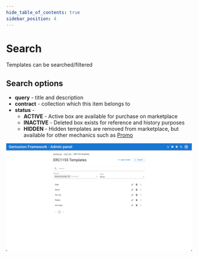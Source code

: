 ```yaml
---
hide_table_of_contents: true
sidebar_position: 4
---
```


# Search

Templates can be searched/filtered

## Search options

- **query** - title and description
- **contract** - collection which this item belongs to
- **status** -
    - **ACTIVE** - Active box are available for purchase on marketplace
    - **INACTIVE** - Deleted box exists for reference and history purposes
    - **HIDDEN** - Hidden templates are removed from marketplace, but available for other mechanics such as [Promo](/admin/mechanics-marketing/promo/)


![ERC1155 template search](/img/admin/hierarchy/erc1155/template_search.png)
